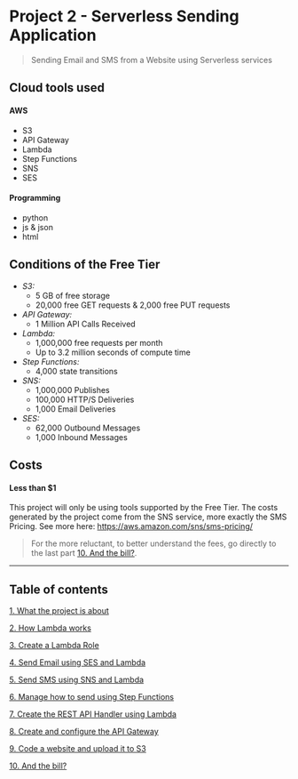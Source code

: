 # Project 2 - Serverless Sending Application

> Sending Email and SMS from a Website using Serverless services

## Cloud tools used
#### AWS
- S3
- API Gateway
- Lambda
- Step Functions
- SNS
- SES

#### Programming
- python
- js & json
- html

## Conditions of the Free Tier
-	*S3:*
    -	5 GB of free storage
    -	20,000 free GET requests & 2,000 free PUT requests
-	*API Gateway:*
    -   1 Million API Calls Received
-	*Lambda:*
    -   1,000,000 free requests per month
    -   Up to 3.2 million seconds of compute time
-	*Step Functions:*
    -	4,000 state transitions
-	*SNS:*
    -	1,000,000 Publishes
    -   100,000 HTTP/S Deliveries
    -   1,000 Email Deliveries
-	*SES:*
    -	62,000 Outbound Messages
    -   1,000 Inbound Messages


## Costs

#### **Less than $1**

This project will only be using tools supported by the Free Tier.
The costs generated by the project come from the SNS service, more exactly the SMS Pricing. See more here: https://aws.amazon.com/sns/sms-pricing/

> For the more reluctant, to better understand the fees, go directly to the last part [10. And the bill?](/projects/project-2/part-10/README.md).

___

## Table of contents

[1. What the project is about](/projects/project-2/part-1/README.md)

[2. How Lambda works](/projects/project-2/part-2/README.md)

[3. Create a Lambda Role](/projects/project-2/part-3/README.md)

[4. Send Email using SES and Lambda](/projects/project-2/part-4/README.md)

[5. Send SMS using SNS and Lambda](/projects/project-2/part-5/README.md)

[6. Manage how to send using Step Functions](/projects/project-2/part-6/README.md)

[7. Create the REST API Handler using Lambda](/projects/project-2/part-7/README.md)

[8. Create and configure the API Gateway](/projects/project-2/part-8/README.md)

[9. Code a website and upload it to S3](/projects/project-2/part-9/README.md)

[10. And the bill?](/projects/project-2/part-10/README.md)
